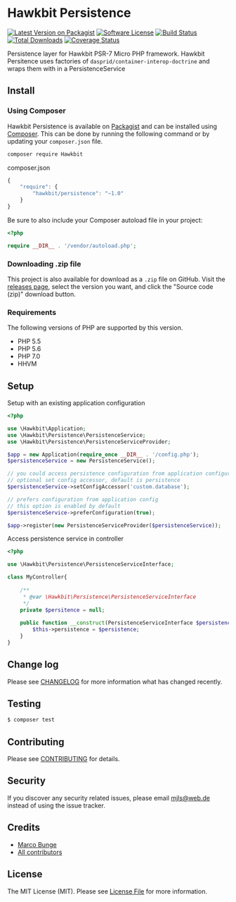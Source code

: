 # Hawkbit Persistence

[![Latest Version on Packagist][ico-version]][link-packagist]
[![Software License][ico-license]](LICENSE.md)
[![Build Status][ico-travis]][link-travis]
[![Total Downloads][ico-downloads]][link-downloads]
[![Coverage Status][ico-coveralls]][link-coveralls]

Persistence layer for Hawkbit PSR-7 Micro PHP framework.
Hawkbit Persitence uses factories of `dasprid/container-interop-doctrine` and wraps them with in a PersistenceService

## Install

### Using Composer

Hawkbit Persistence is available on [Packagist][link-packagist] and can be installed using [Composer](https://getcomposer.org/). This can be done by running the following command or by updating your `composer.json` file.

```bash
composer require Hawkbit
```

composer.json

```javascript
{
    "require": {
        "hawkbit/persistence": "~1.0"
    }
}
```

Be sure to also include your Composer autoload file in your project:

```php
<?php

require __DIR__ . '/vendor/autoload.php';
```

### Downloading .zip file

This project is also available for download as a `.zip` file on GitHub. Visit the [releases page](https://github.com/hawkbit/persistence/releases), select the version you want, and click the "Source code (zip)" download button.

### Requirements

The following versions of PHP are supported by this version.

* PHP 5.5
* PHP 5.6
* PHP 7.0
* HHVM

## Setup

Setup with an existing application configuration

```php
<?php

use \Hawkbit\Application;
use \Hawkbit\Persistence\PersistenceService;
use \Hawkbit\Persistence\PersistenceServiceProvider;

$app = new Application(require_once __DIR__ . '/config.php');
$persistenceService = new PersistenceService();

// you could access persistence configuration from application configuration
// optional set config accessor, default is persistence
$persistenceService->setConfigAccessor('custom.database');

// prefers configuration from application config
// this option is enabled by default
$persistenceService->preferConfiguration(true);

$app->register(new PersistenceServiceProvider($persistenceService));
```


Access persistence service in controller

```php
<?php

use \Hawkbit\Persistence\PersistenceServiceInterface;

class MyController{
    
    /**
     * @var \Hawkbit\Persistence\PersistenceServiceInterface 
     */
    private $persitence = null;
    
    public function __construct(PersistenceServiceInterface $persistence){
        $this->persistence = $persistence;
    }
}

```

## Change log

Please see [CHANGELOG](CHANGELOG.md) for more information what has changed recently.

## Testing

``` bash
$ composer test
```

## Contributing

Please see [CONTRIBUTING](CONTRIBUTING.md) for details.

## Security

If you discover any security related issues, please email <mjls@web.de> instead of using the issue tracker.

## Credits

- [Marco Bunge](https://github.com/mbunge)
- [All contributors](https://github.com/hawkbit/persistence/graphs/contributors)

## License

The MIT License (MIT). Please see [License File](LICENSE.md) for more information.

[ico-version]: https://img.shields.io/packagist/v/hawkbit/persistence.svg?style=flat-square
[ico-license]: https://img.shields.io/badge/license-MIT-brightgreen.svg?style=flat-square
[ico-travis]: https://img.shields.io/travis/HawkBitPhp/hawkbit-persistence/master.svg?style=flat-square
[ico-downloads]: https://img.shields.io/packagist/dt/hawkbit/persistence.svg?style=flat-square
[ico-coveralls]: https://img.shields.io/coveralls/HawkBitPhp/hawkbit-persistence/master.svg?style=flat-square

[link-packagist]: https://packagist.org/packages/hawkbit/hawkbit
[link-travis]: https://travis-ci.org/HawkBitPhp/hawkbit
[link-downloads]: https://packagist.org/packages/hawkbit/hawkbit
[link-author]: https://github.com/mbunge
[link-contributors]: ../../contributors
[link-coveralls]: https://coveralls.io/github/HawkBitPhp/hawkbit
